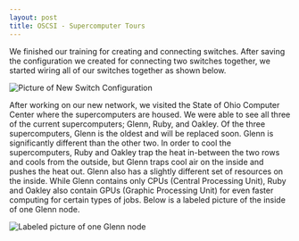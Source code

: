 ```yaml
---
layout: post
title: OSCSI - Supercomputer Tours
---
```


We finished our training for creating and connecting switches. After saving the configuration
we created for connecting two switches together, we started wiring all of our
switches together as shown below.

<img src="{{ site.url }}/img/multiswitchconfigdia.png" alt="Picture of New Switch Configuration"
class="img-responsive">

After working on our new network, we visited the State of Ohio Computer Center where
the supercomputers are housed. We were able to see all three of the current supercomputers;
Glenn, Ruby, and Oakley. Of the three supercomputers, Glenn is the oldest and
will be replaced soon. Glenn is significantly different than the other two. In
order to cool the supercomputers, Ruby and Oakley trap the heat in-between the
two rows and cools from the outside, but Glenn traps cool air on the inside and
pushes the heat out. Glenn also has a slightly different set of resources on
the inside. While Glenn contains only CPUs (Central Processing Unit), Ruby and
Oakley also contain GPUs (Graphic Processing Unit) for even faster computing
for certain types of jobs. Below is a labeled picture of the inside of one Glenn
node.

<img src="https://lh3.googleusercontent.com/GrquJkuIWDz1TSPAAPz7QIdhkS-4TKBPyU5MM_UHKQ=w858-h643-no"
alt="Labeled picture of one Glenn node" class="img-responsive">

